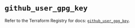 # `github_user_gpg_key`

Refer to the Terraform Registry for docs: [`github_user_gpg_key`](https://registry.terraform.io/providers/integrations/github/6.0.0/docs/resources/user_gpg_key).
